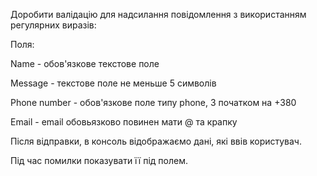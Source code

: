 Доробити валідацію для надсилання повідомлення з використанням регулярних виразів:

Поля:

Name - обов'язкове текстове поле

Message - текстове поле не меньше 5 символів

Phone number - обов'язкове поле типу phone, З початком на +380

Email - email обовьязково повинен мати @ та крапку

Після відправки, в консоль відображаємо дані, які ввів користувач.

Під час помилки показувати її під полем.

